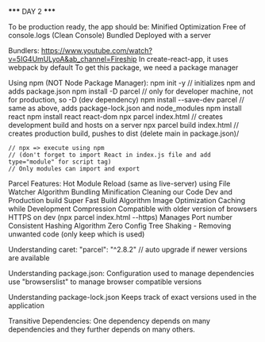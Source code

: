 ******\*\*\******* DAY 2 ******\*\*\*******

To be production ready, the app should be:
Minified
Optimization
Free of console.logs (Clean Console)
Bundled
Deployed with a server

Bundlers:
https://www.youtube.com/watch?v=5IG4UmULyoA&ab_channel=Fireship
In create-react-app, it uses webpack by default
To get this package, we need a package manager

Using npm (NOT Node Package Manager):
npm init -y // initializes npm and adds package.json
npm install -D parcel // only for developer machine, not for production, so -D (dev dependency)
npm install --save-dev parcel // same as above, adds package-lock.json and node_modules
npm install react
npm install react react-dom
npx parcel index.html // creates development build and hosts on a server
npx parcel build index.html // creates production build, pushes to dist (delete main in package.json)/

    // npx => execute using npm
    // (don't forget to import React in index.js file and add type="module" for script tag)
    // Only modules can import and export

Parcel Features:
Hot Module Reload (same as live-server) using File Watcher Algorithm
Bundling
Minification
Cleaning our Code
Dev and Production build
Super Fast Build Algorithm
Image Optimization
Caching while Development
Compression
Compatible with older version of browsers
HTTPS on dev (npx parcel index.html --https)
Manages Port number
Consistent Hashing Algorithm
Zero Config
Tree Shaking - Removing unwanted code (only keep which is used)

Understanding caret:
"parcel": "^2.8.2" // auto upgrade if newer versions are available

Understanding package.json:
Configuration used to manage dependencies
use "browserslist" to manage browser compatible versions

Understanding package-lock.json
Keeps track of exact versions used in the application

Transitive Dependencies:
One dependency depends on many dependencies and they further depends on many others.
